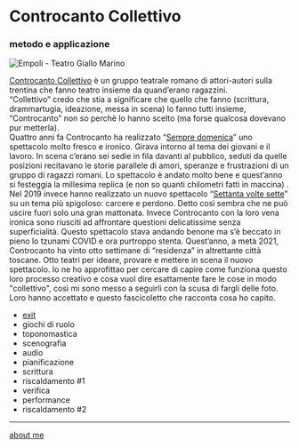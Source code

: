 # Controcanto Collettivo 
### metodo e applicazione

![]( https://lh3.googleusercontent.com/pw/AM-JKLU5Cp-0fLGhcEt8KMeZ4GH4__i6xW35V94C376ZXrglRDcKmGh2RaxgeZb8vvWv8PlEzoOUSFjeaSHzUUs6c1YmAEfjIGkS-_wiO2RdPE-PFkaEY7oPPWGGwaroG8nGEInD0TzYlkrtUvEWPMdqIipdmw=s717 "Empoli - Teatro Giallo Marino  ")  

[Controcanto Collettivo](https://www.controcantocollettivo.it) è un gruppo teatrale romano di attori-autori sulla trentina che fanno teatro insieme da quand’erano ragazzini.  
“Collettivo” credo che stia a significare che quello che fanno (scrittura, drammartugia, ideazione, messa in scena) lo fanno tutti insieme, “Controcanto” non so perchè lo hanno scelto (ma forse qualcosa dovevano pur metterla).  
Quattro anni fa Controcanto  ha realizzato “[Sempre domenica](https://www.controcantocollettivo.it/produzioni/sempre-domenica/)” uno spettacolo molto fresco e ironico. Girava intorno al tema dei giovani e il lavoro. In scena c’erano sei sedie in fila davanti al pubblico, seduti da quelle posizioni recitavano le storie parallele di amori, speranze e frustrazioni di un gruppo di ragazzi romani. Lo spettacolo è andato molto bene e quest’anno si festeggia la millesima replica (e non so quanti chilometri fatti in maccina) .  
Nel 2019 invece hanno realizzato un nuovo spettacolo “[Settanta volte sette](https://www.controcantocollettivo.it/produzioni/settanta-volte-sette/)” su un tema più spigoloso: carcere e perdono. Detto così sembra che ne può uscire fuori solo una gran mattonata. Invece Controcanto con la loro vena ironica sono riusciti ad affrontare questioni delicatissime senza superficialità. Questo spettacolo stava andando benone ma s’è beccato in pieno lo tzunami COVID e ora purtroppo stenta.
Quest’anno, a metà 2021, Controcanto ha vinto otto settimane di “residenza” in altrettante città toscane. Otto teatri per ideare, provare e mettere in scena il nuovo spettacolo. 
Io ne ho approfittao per cercare di capire come funziona questo loro processo creativo e cosa vuol dire esattamente fare le cose in modo "collettivo", così mi sono messo a seguirli con la scusa di fargli delle foto. Loro hanno accettato e questo fascicoletto che racconta cosa ho capito.  
 

- [exit](https://cacioman.github.io/CCCexit.html) 
- giochi di ruolo
- toponomastica
- scenografia
- audio
- pianificazione
- scrittura  
- riscaldamento #1     
- verifica
- performance
- riscaldamento #2   


---  
[about me](https://about.me/cacioman)   
